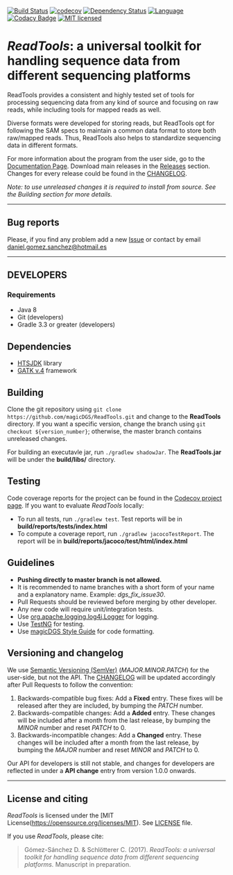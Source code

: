[![Build Status](https://travis-ci.org/magicDGS/ReadTools.svg?branch=master)](https://travis-ci.org/magicDGS/ReadTools)
[![codecov](https://codecov.io/gh/magicDGS/ReadTools/branch/master/graph/badge.svg)](https://codecov.io/gh/magicDGS/ReadTools)
[![Dependency Status](https://www.versioneye.com/user/projects/58821329e25f59003995102e/badge.svg?style=flat-square)](https://www.versioneye.com/user/projects/58821329e25f59003995102e)
[![Language](http://img.shields.io/badge/language-java-brightgreen.svg)](https://www.java.com/)
[![Codacy Badge](https://api.codacy.com/project/badge/Grade/dd842750e7a74112870a5156a24a8cbf)](https://www.codacy.com/app/daniel-gomez-sanchez/ReadTools?utm_source=github.com&amp;utm_medium=referral&amp;utm_content=magicDGS/ReadTools&amp;utm_campaign=Badge_Grade)
[![MIT licensed](https://img.shields.io/badge/license-MIT-blue.svg)](https://opensource.org/licenses/MIT)

# _ReadTools_: a universal toolkit for handling sequence data from different sequencing platforms

ReadTools provides a consistent and highly tested set of tools for processing sequencing data from 
any kind of source and focusing on raw reads, while including tools for mapped reads as well.

Diverse formats were developed for storing reads, but ReadTools opt for following the SAM specs 
to maintain a common data format to store both raw/mapped reads. Thus, ReadTools also helps to 
standardize sequencing data in different formats.

For more information about the program from the user side, go to the [Documentation Page]. 
Download main releases in the [Releases] section. Changes for every release could be found in the [CHANGELOG].

_Note: to use unreleased changes it is required to install from source. See the Building section for more details._

---

## Bug reports

Please, if you find any problem add a new [Issue] or contact by email <daniel.gomez.sanchez@hotmail.es>

---

## DEVELOPERS

### Requirements

* Java 8
* Git (developers)
* Gradle 3.3 or greater (developers)

## Dependencies

- [HTSJDK] library
- [GATK v.4] framework

## Building

Clone the git repository using `git clone https://github.com/magicDGS/ReadTools.git` and change to the __ReadTools__ directory.
If you want a specific version, change the branch using `git checkout ${version_number}`;
otherwise, the master branch contains unreleased changes.

For building an executavle jar, run `./gradlew shadowJar`. The __ReadTools.jar__ will be under the __build/libs/__ directory.


## Testing

Code coverage reports for the project can be found in the [Codecov project page](https://codecov.io/gh/magicDGS/ReadTools).
If you want to evaluate _ReadTools_ locally:
* To run all tests, run `./gradlew test`. Test reports will be in __build/reports/tests/index.html__
* To compute a coverage report, run `./gradlew jacocoTestReport`. The report will be in __build/reports/jacoco/test/html/index.html__

## Guidelines

* __Pushing directly to master branch is not allowed.__
* It is recommended to name branches with a short form of your name and a explanatory name. Example: _dgs_fix_issue30_.
* Pull Requests should be reviewed before merging by other developer.
* Any new code will require unit/integration tests.
* Use [org.apache.logging.log4j.Logger](https://logging.apache.org/log4j/2.0/log4j-api/apidocs/org/apache/logging/log4j/Logger.html) for logging.
* Use [TestNG](http://testng.org/doc/index.html) for testing.
* Use [magicDGS Style Guide](https://github.com/magicDGS/styleguide) for code formatting.

## Versioning and changelog

We use [Semantic Versioning (SemVer)](http://semver.org/) (_MAJOR.MINOR.PATCH_) for the user-side, but not the API. The [CHANGELOG] will be updated accordingly after Pull Requests to follow the convention:

1. Backwards-compatible bug fixes: Add a __Fixed__ entry.
   These fixes will be released after they are included, by bumping the _PATCH_ number. 
2. Backwards-compatible changes: Add a __Added__ entry.
   These changes will be included after a month from the last release, by bumping the _MINOR_ number and reset _PATCH_ to 0.
3. Backwards-incompatible changes: Add a __Changed__ entry.
   These changes will be included after a month from the last release, by bumping the _MAJOR_ number and reset _MINOR_ and _PATCH_ to 0.

Our API for developers is still not stable, and changes for developers are reflected in under a __API change__ entry from version 1.0.0 onwards.

---

## License and citing

_ReadTools_ is licensed under the [MIT License(https://opensource.org/licenses/MIT). See [LICENSE]({{https://github.com/magicDGS/ReadTools/blob/master/LICENSE}}) file.

If you use _ReadTools_, please cite:

> Gómez-Sánchez D. & Schlötterer C. (2017). _ReadTools: a universal toolkit for handling sequence data from different sequencing platforms._ Manuscript in preparation.




[MIT License]: https://opensource.org/licenses/MIT
[Documentation Page]: http://magicdgs.github.io/ReadTools/
[Releases]: https://github.com/magicDGS/ReadTools/releases
[Issue]: https://github.com/magicDGS/ReadTools/issues
[HTSJDK]: https://samtools.github.io/htsjdk/
[GATK v.4]: https://github.com/broadinstitute/gatk
[CHANGELOG]: https://github.com/magicDGS/ReadTools/blob/master/CHANGELOG.md
[LICENSE]: https://github.com/magicDGS/ReadTools/blob/master/LICENSE
[build.gradle]:  https://github.com/magicDGS/ReadTools/blob/master/build.gradle